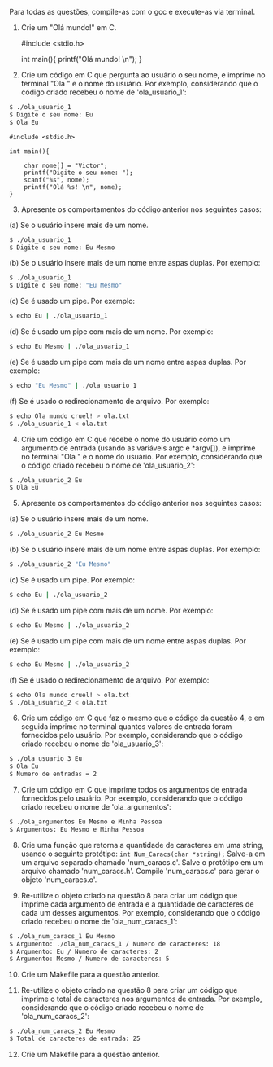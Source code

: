 Para todas as questões, compile-as com o gcc e execute-as via terminal.

1. Crie um "Olá mundo!" em C.

	#include <stdio.h>

	int main(){
		printf("Olá mundo! \n");
	}

2. Crie um código em C que pergunta ao usuário o seu nome, e imprime no terminal "Ola " e o nome do usuário. 
Por exemplo, considerando que o código criado recebeu o nome de 'ola_usuario_1':

```bash
$ ./ola_usuario_1
$ Digite o seu nome: Eu
$ Ola Eu
```
	#include <stdio.h>

	int main(){

		char nome[] = "Victor";	
		printf("Digite o seu nome: ");
		scanf("%s", nome);	
		printf("Olá %s! \n", nome);
	}

3. Apresente os comportamentos do código anterior nos seguintes casos:

(a) Se o usuário insere mais de um nome.
```bash
$ ./ola_usuario_1
$ Digite o seu nome: Eu Mesmo
```

(b) Se o usuário insere mais de um nome entre aspas duplas. Por exemplo:
```bash
$ ./ola_usuario_1
$ Digite o seu nome: "Eu Mesmo"
```

(c) Se é usado um pipe. Por exemplo:
```bash
$ echo Eu | ./ola_usuario_1
```

(d) Se é usado um pipe com mais de um nome. Por exemplo:
```bash
$ echo Eu Mesmo | ./ola_usuario_1
```

(e) Se é usado um pipe com mais de um nome entre aspas duplas. Por exemplo:
```bash
$ echo "Eu Mesmo" | ./ola_usuario_1
```

(f) Se é usado o redirecionamento de arquivo. Por exemplo:
```bash
$ echo Ola mundo cruel! > ola.txt
$ ./ola_usuario_1 < ola.txt
```

4. Crie um código em C que recebe o nome do usuário como um argumento de entrada (usando as variáveis argc e *argv[]), e imprime no terminal "Ola " e o nome do usuário. Por exemplo, considerando que o código criado recebeu o nome de 'ola_usuario_2':

```bash
$ ./ola_usuario_2 Eu
$ Ola Eu
```

5. Apresente os comportamentos do código anterior nos seguintes casos:

(a) Se o usuário insere mais de um nome.
```bash
$ ./ola_usuario_2 Eu Mesmo
```

(b) Se o usuário insere mais de um nome entre aspas duplas. Por exemplo:
```bash
$ ./ola_usuario_2 "Eu Mesmo"
```

(c) Se é usado um pipe. Por exemplo:
```bash
$ echo Eu | ./ola_usuario_2
```

(d) Se é usado um pipe com mais de um nome. Por exemplo:
```bash
$ echo Eu Mesmo | ./ola_usuario_2
```

(e) Se é usado um pipe com mais de um nome entre aspas duplas. Por exemplo:
```bash
$ echo Eu Mesmo | ./ola_usuario_2
```

(f) Se é usado o redirecionamento de arquivo. Por exemplo:
```bash
$ echo Ola mundo cruel! > ola.txt
$ ./ola_usuario_2 < ola.txt
```

6. Crie um código em C que faz o mesmo que o código da questão 4, e em seguida imprime no terminal quantos valores de entrada foram fornecidos pelo usuário. Por exemplo, considerando que o código criado recebeu o nome de 'ola_usuario_3':

```bash
$ ./ola_usuario_3 Eu
$ Ola Eu
$ Numero de entradas = 2
```

7. Crie um código em C que imprime todos os argumentos de entrada fornecidos pelo usuário. Por exemplo, considerando que o código criado recebeu o nome de 'ola_argumentos':

```bash
$ ./ola_argumentos Eu Mesmo e Minha Pessoa
$ Argumentos: Eu Mesmo e Minha Pessoa
```

8. Crie uma função que retorna a quantidade de caracteres em uma string, usando o seguinte protótipo:
`int Num_Caracs(char *string);` Salve-a em um arquivo separado chamado 'num_caracs.c'. Salve o protótipo em um arquivo chamado 'num_caracs.h'. Compile 'num_caracs.c' para gerar o objeto 'num_caracs.o'.

9. Re-utilize o objeto criado na questão 8 para criar um código que imprime cada argumento de entrada e a quantidade de caracteres de cada um desses argumentos. Por exemplo, considerando que o código criado recebeu o nome de 'ola_num_caracs_1':

```bash
$ ./ola_num_caracs_1 Eu Mesmo
$ Argumento: ./ola_num_caracs_1 / Numero de caracteres: 18
$ Argumento: Eu / Numero de caracteres: 2
$ Argumento: Mesmo / Numero de caracteres: 5
```

10. Crie um Makefile para a questão anterior.

11. Re-utilize o objeto criado na questão 8 para criar um código que imprime o total de caracteres nos argumentos de entrada. Por exemplo, considerando que o código criado recebeu o nome de 'ola_num_caracs_2':

```bash
$ ./ola_num_caracs_2 Eu Mesmo
$ Total de caracteres de entrada: 25
```

12. Crie um Makefile para a questão anterior.
